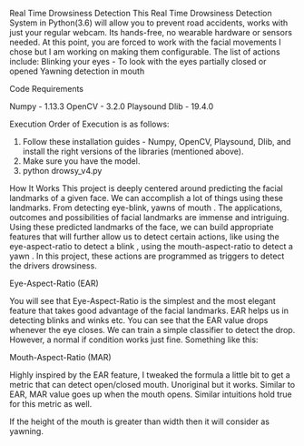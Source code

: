 Real Time Drowsiness Detection
This Real Time Drowsiness Detection System in Python(3.6) will allow you to prevent road accidents, works with just your regular webcam. Its hands-free, no wearable hardware or sensors needed.
At this point, you are forced to work with the facial movements I chose but I am working on making them configurable. The list of actions include:
Blinking your eyes  - To look with the eyes partially closed or opened
Yawning detection in mouth

Code Requirements

Numpy - 1.13.3
OpenCV - 3.2.0
Playsound
Dlib - 19.4.0


Execution
Order of Execution is as follows:

1.	Follow these installation guides - Numpy, OpenCV, Playsound, Dlib,  and install the right versions of the libraries (mentioned above).
2.	Make sure you have the model.
3.	python drowsy_v4.py

How It Works
This project is deeply centered around predicting the facial landmarks of a given face. We can accomplish a lot of things using these landmarks. From detecting eye-blink, yawns of mouth . The applications, outcomes and possibilities of facial landmarks are immense and intriguing.
Using these predicted landmarks of the face, we can build appropriate features that will further allow us to detect certain actions, like using the eye-aspect-ratio  to detect a blink , using the mouth-aspect-ratio to detect a yawn . In this project, these actions are programmed as triggers to detect the drivers drowsiness. 

Eye-Aspect-Ratio (EAR)

You will see that Eye-Aspect-Ratio is the simplest and the most elegant feature that takes good advantage of the facial landmarks. EAR helps us in detecting blinks and winks etc.
You can see that the EAR value drops whenever the eye closes. We can train a simple classifier to detect the drop. However, a normal if condition works just fine. Something like this:


Mouth-Aspect-Ratio (MAR)

Highly inspired by the EAR feature, I tweaked the formula a little bit to get a metric that can detect open/closed mouth. Unoriginal but it works.
Similar to EAR, MAR value goes up when the mouth opens. Similar intuitions hold true for this metric as well.

 
If the height of the mouth is greater than width then it will consider as yawning.

